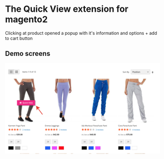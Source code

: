 # The Quick View extension for magento2
Clicking at product opened a popup with it's information and options + add to cart button

## Demo screens
![Catalog listing](docs/listing.png)
